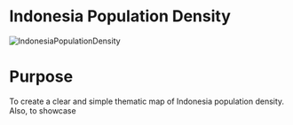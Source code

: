 # Indonesia Population Density
![IndonesiaPopulationDensity](https://user-images.githubusercontent.com/21320677/131946674-db0badfc-4dfa-47aa-ad51-707aa2eafb57.png)

# Purpose
To create a clear and simple thematic map of Indonesia population density. Also, to showcase 

